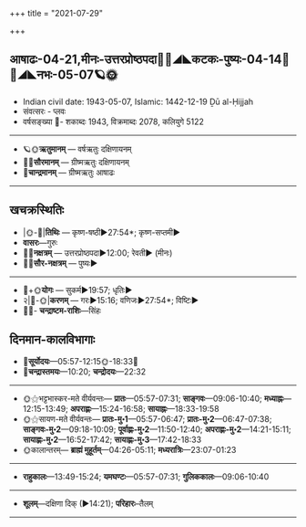 +++
title = "2021-07-29"

+++
## आषाढः-04-21,मीनः-उत्तरप्रोष्ठपदा🌛🌌◢◣कटकः-पुष्यः-04-14🌌🌞◢◣नभः-05-07🪐🌞
- Indian civil date: 1943-05-07, Islamic: 1442-12-19 Ḏū al-Ḥijjah
- संवत्सरः - प्लवः
- वर्षसङ्ख्या 🌛- शकाब्दः 1943, विक्रमाब्दः 2078, कलियुगे 5122
___________________
- 🪐🌞**ऋतुमानम्** — वर्षऋतुः दक्षिणायनम्
- 🌌🌞**सौरमानम्** — ग्रीष्मऋतुः दक्षिणायनम्
- 🌛**चान्द्रमानम्** — ग्रीष्मऋतुः आषाढः
___________________


## खचक्रस्थितिः
- |🌞-🌛|**तिथिः** — कृष्ण-षष्ठी►27:54*; कृष्ण-सप्तमी►  
- **वासरः**—गुरुः  
- 🌌🌛**नक्षत्रम्** — उत्तरप्रोष्ठपदा►12:00; रेवती► (मीनः)  
- 🌌🌞**सौर-नक्षत्रम्** — पुष्यः►  
___________________
- 🌛+🌞**योगः** — सुकर्म►19:57; धृतिः►  
- २|🌛-🌞|**करणम्** — गरः►15:16; वणिजः►27:54*; विष्टिः►  
- 🌌🌛- **चन्द्राष्टम-राशिः**—सिंहः  


## दिनमान-कालविभागाः
- 🌅**सूर्योदयः**—05:57-12:15🌞️-18:33🌇  
- 🌛**चन्द्रास्तमयः**—10:20; **चन्द्रोदयः**—22:32  
___________________
- 🌞⚝भट्टभास्कर-मते वीर्यवन्तः— **प्रातः**—05:57-07:31; **साङ्गवः**—09:06-10:40; **मध्याह्नः**—12:15-13:49; **अपराह्णः**—15:24-16:58; **सायाह्नः**—18:33-19:58  
- 🌞⚝सायण-मते वीर्यवन्तः— **प्रातः-मु॰1**—05:57-06:47; **प्रातः-मु॰2**—06:47-07:38; **साङ्गवः-मु॰2**—09:18-10:09; **पूर्वाह्णः-मु॰2**—11:50-12:40; **अपराह्णः-मु॰2**—14:21-15:11; **सायाह्णः-मु॰2**—16:52-17:42; **सायाह्णः-मु॰3**—17:42-18:33  
- 🌞कालान्तरम्— **ब्राह्मं मुहूर्तम्**—04:26-05:11; **मध्यरात्रिः**—23:07-01:23  
___________________
- **राहुकालः**—13:49-15:24; **यमघण्टः**—05:57-07:31; **गुलिककालः**—09:06-10:40  
___________________
- **शूलम्**—दक्षिणा दिक् (►14:21); **परिहारः**–तैलम्  
___________________
